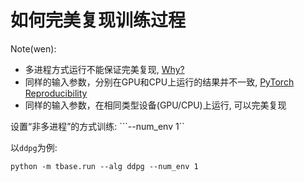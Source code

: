 # 如何完美复现训练过程

Note(wen):
- 多进程方式运行不能保证完美复现, [Why?](https://github.com/iminders/tbase/issues/2)
- 同样的输入参数，分别在GPU和CPU上运行的结果并不一致, [PyTorch Reproducibility](https://pytorch.org/docs/stable/notes/randomness.html)
- 同样的输入参数，在相同类型设备(GPU/CPU)上运行, 可以完美复现

设置“非多进程”的方式训练: ```--num_env 1``

以`ddpg`为例:
```
python -m tbase.run --alg ddpg --num_env 1
```
